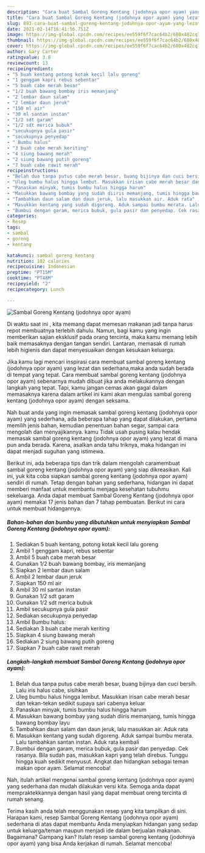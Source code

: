 ```yaml
---
description: "Cara buat Sambal Goreng Kentang (jodohnya opor ayam) yang lezat dan Mudah Dibuat"
title: "Cara buat Sambal Goreng Kentang (jodohnya opor ayam) yang lezat dan Mudah Dibuat"
slug: 893-cara-buat-sambal-goreng-kentang-jodohnya-opor-ayam-yang-lezat-dan-mudah-dibuat
date: 2021-02-14T16:41:56.751Z
image: https://img-global.cpcdn.com/recipes/ee559f6f7cac64b2/680x482cq70/sambal-goreng-kentang-jodohnya-opor-ayam-foto-resep-utama.jpg
thumbnail: https://img-global.cpcdn.com/recipes/ee559f6f7cac64b2/680x482cq70/sambal-goreng-kentang-jodohnya-opor-ayam-foto-resep-utama.jpg
cover: https://img-global.cpcdn.com/recipes/ee559f6f7cac64b2/680x482cq70/sambal-goreng-kentang-jodohnya-opor-ayam-foto-resep-utama.jpg
author: Gary Carter
ratingvalue: 3.8
reviewcount: 13
recipeingredient:
- "5 buah kentang potong kotak kecil lalu goreng"
- "1 genggam kapri rebus sebentar"
- "5 buah cabe merah besar"
- "1/2 buah bawang bombay iris memanjang"
- "2 lembar daun salam"
- "2 lembar daun jeruk"
- "150 ml air"
- "30 ml santan instan"
- "1/2 sdt garam"
- "1/2 sdt merica bubuk"
- "secukupnya gula pasir"
- "secukupnya penyedap"
- " Bumbu halus"
- "3 buah cabe merah keriting"
- "4 siung bawang merah"
- "2 siung bawang putih goreng"
- "7 buah cabe rawit merah"
recipeinstructions:
- "Belah dua tanpa putus cabe merah besar, buang bijinya dan cuci bersih. Lalu iris halus cabe, sisihkan"
- "Uleg bumbu halus hingga lembut. Masukkan irisan cabe merah besar dan tekan-tekan sedikit supaya sari cabenya keluar"
- "Panaskan minyak, tumis bumbu halus hingga harum"
- "Masukkan bawang bombay yang sudah diiris memanjang, tumis hingga bawang bombay layu"
- "Tambahkan daun salam dan daun jeruk, lalu masukkan air. Aduk rata"
- "Masukkan kentang yang sudah digoreng. Aduk sampai bumbu merata. Lalu tambahkan santan instan. Aduk rata kembali"
- "Bumbui dengan garam, merica bubuk, gula pasir dan penyedap. Cek rasanya. Bila sudah pas, masukkan kapri yang telah direbus. Tunggu hingga kuah sedikit menyusut. Angkat dan hidangkan sebagai teman makan opor ayam. Selamat mencoba!"
categories:
- Resep
tags:
- sambal
- goreng
- kentang

katakunci: sambal goreng kentang 
nutrition: 102 calories
recipecuisine: Indonesian
preptime: "PT15M"
cooktime: "PT48M"
recipeyield: "2"
recipecategory: Lunch

---
```



![Sambal Goreng Kentang (jodohnya opor ayam)](https://img-global.cpcdn.com/recipes/ee559f6f7cac64b2/680x482cq70/sambal-goreng-kentang-jodohnya-opor-ayam-foto-resep-utama.jpg)

Di waktu  saat ini , kita memang dapat memesan makanan jadi tanpa harus repot membuatnya terlebih dahulu. Namun, bagi kamu yang ingin memberikan sajian eksklusif pada orang tercinta, maka kamu memang lebih baik memasaknya dengan tangan sendiri. Lantaran, memasak di rumah lebih higienis dan dapat menyesuaikan dengan kesukaan keluarga.

Jika kamu lagi mencari inspirasi cara membuat sambal goreng kentang (jodohnya opor ayam) yang lezat dan sederhana,maka anda sudah berada di tempat yang tepat. Cara membuat sambal goreng kentang (jodohnya opor ayam)  sebenarnya mudah dibuat jika anda melakukannya dengan langkah yang tepat. Tapi, kamu jangan cemas akan gagal dalam memasaknya 
karena dalam artikel ini kami akan mengulas sambal goreng kentang (jodohnya opor ayam) dengan seksama.  



Nah buat anda yang ingin memasak sambal goreng kentang (jodohnya opor ayam) yang sederhana, ada beberapa tahap yang dapat dilakukan, pertama memilih jenis bahan, kemudian penentuan bahan segar, sampai cara mengolah dan menyajikannya. kamu Tidak usah pusing kalau hendak memasak sambal goreng kentang (jodohnya opor ayam) yang lezat di mana pun anda berada. Karena, asalkan anda  tahu triknya, maka hidangan ini dapat menjadi suguhan yang istimewa.

Berikut ini, ada beberapa tips dan trik dalam mengolah caramembuat sambal goreng kentang (jodohnya opor ayam) yang siap dikreasikan. Kali ini, yuk kita coba siapkan sambal goreng kentang (jodohnya opor ayam) sendiri di rumah. Tetap dengan bahan yang sederhana, hidangan ini dapat memberi manfaat untuk membantu menjaga kesehatan tubuhmu sekeluarga. Anda dapat membuat Sambal Goreng Kentang (jodohnya opor ayam) memakai 17 jenis bahan dan 7 tahap pembuatan. Berikut ini cara untuk membuat hidangannya.

<!--inarticleads1-->

##### Bahan-bahan dan bumbu yang dibutuhkan untuk menyiapkan Sambal Goreng Kentang (jodohnya opor ayam):

1. Sediakan 5 buah kentang, potong kotak kecil lalu goreng
1. Ambil 1 genggam kapri, rebus sebentar
1. Ambil 5 buah cabe merah besar
1. Gunakan 1/2 buah bawang bombay, iris memanjang
1. Siapkan 2 lembar daun salam
1. Ambil 2 lembar daun jeruk
1. Siapkan 150 ml air
1. Ambil 30 ml santan instan
1. Gunakan 1/2 sdt garam
1. Gunakan 1/2 sdt merica bubuk
1. Ambil secukupnya gula pasir
1. Sediakan secukupnya penyedap
1. Ambil  Bumbu halus:
1. Sediakan 3 buah cabe merah keriting
1. Siapkan 4 siung bawang merah
1. Sediakan 2 siung bawang putih goreng
1. Siapkan 7 buah cabe rawit merah




<!--inarticleads2-->

##### Langkah-langkah membuat Sambal Goreng Kentang (jodohnya opor ayam):

1. Belah dua tanpa putus cabe merah besar, buang bijinya dan cuci bersih. Lalu iris halus cabe, sisihkan
1. Uleg bumbu halus hingga lembut. Masukkan irisan cabe merah besar dan tekan-tekan sedikit supaya sari cabenya keluar
1. Panaskan minyak, tumis bumbu halus hingga harum
1. Masukkan bawang bombay yang sudah diiris memanjang, tumis hingga bawang bombay layu
1. Tambahkan daun salam dan daun jeruk, lalu masukkan air. Aduk rata
1. Masukkan kentang yang sudah digoreng. Aduk sampai bumbu merata. Lalu tambahkan santan instan. Aduk rata kembali
1. Bumbui dengan garam, merica bubuk, gula pasir dan penyedap. Cek rasanya. Bila sudah pas, masukkan kapri yang telah direbus. Tunggu hingga kuah sedikit menyusut. Angkat dan hidangkan sebagai teman makan opor ayam. Selamat mencoba!




Nah, itulah artikel mengenai  sambal goreng kentang (jodohnya opor ayam)  yang sederhana dan mudah dilakukan versi kita. Semoga anda dapat mempraktekkannya dengan hasil yang dapat membuat oreng tercinta di rumah senang. 

Terima kasih anda telah menggunakan resep yang kita tampilkan di sini. Harapan kami, resep  Sambal Goreng Kentang (jodohnya opor ayam) sederhana di atas dapat membantu Anda menyiapkan hidangan yang sedap untuk keluarga/teman maupun menjadi ide dalam berjualan makanan. Bagaimana? Gampang kan? Itulah resep sambal goreng kentang (jodohnya opor ayam) yang bisa Anda kerjakan di rumah. Selamat mencoba!

